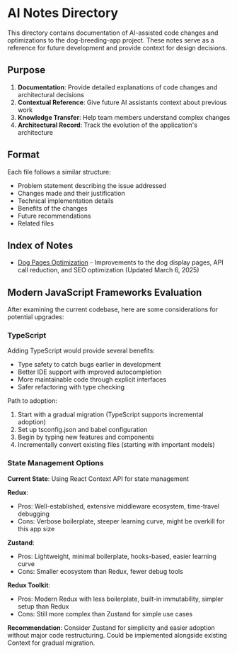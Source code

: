# AI Notes Directory

This directory contains documentation of AI-assisted code changes and optimizations to the dog-breeding-app project. These notes serve as a reference for future development and provide context for design decisions.

## Purpose

1. **Documentation**: Provide detailed explanations of code changes and architectural decisions
2. **Contextual Reference**: Give future AI assistants context about previous work
3. **Knowledge Transfer**: Help team members understand complex changes
4. **Architectural Record**: Track the evolution of the application's architecture

## Format

Each file follows a similar structure:
- Problem statement describing the issue addressed
- Changes made and their justification
- Technical implementation details
- Benefits of the changes
- Future recommendations
- Related files

## Index of Notes

- [Dog Pages Optimization](dog-pages-optimization.md) - Improvements to the dog display pages, API call reduction, and SEO optimization (Updated March 6, 2025)

## Modern JavaScript Frameworks Evaluation

After examining the current codebase, here are some considerations for potential upgrades:

### TypeScript
Adding TypeScript would provide several benefits:
- Type safety to catch bugs earlier in development
- Better IDE support with improved autocompletion
- More maintainable code through explicit interfaces
- Safer refactoring with type checking

Path to adoption:
1. Start with a gradual migration (TypeScript supports incremental adoption)
2. Set up tsconfig.json and babel configuration
3. Begin by typing new features and components
4. Incrementally convert existing files (starting with important models)

### State Management Options

**Current State**: Using React Context API for state management

**Redux**:
- Pros: Well-established, extensive middleware ecosystem, time-travel debugging
- Cons: Verbose boilerplate, steeper learning curve, might be overkill for this app size

**Zustand**:
- Pros: Lightweight, minimal boilerplate, hooks-based, easier learning curve
- Cons: Smaller ecosystem than Redux, fewer debug tools

**Redux Toolkit**:
- Pros: Modern Redux with less boilerplate, built-in immutability, simpler setup than Redux
- Cons: Still more complex than Zustand for simple use cases

**Recommendation**: Consider Zustand for simplicity and easier adoption without major code restructuring. Could be implemented alongside existing Context for gradual migration.